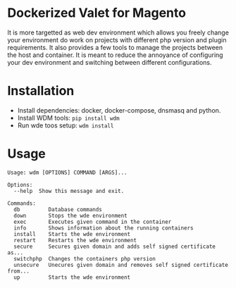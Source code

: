 # Dockerized Valet for Magento
It is more targetted as web dev environment which allows you freely change your environment do work on projects with different php version and plugin requirements. It also provides a few tools to manage the projects between the host and container. It is meant to reduce the annoyance of configuring your dev environment and switching between different configurations. 

# Installation
* Install dependencies: docker, docker-compose, dnsmasq and python.
* Install WDM tools: ``pip install wdm``
* Run wde toos setup: ``wdm install``

# Usage
```
Usage: wdm [OPTIONS] COMMAND [ARGS]...

Options:
  --help  Show this message and exit.

Commands:
  db         Database commands
  down       Stops the wde environment
  exec       Executes given command in the container
  info       Shows information about the running containers
  install    Starts the wde environment
  restart    Restarts the wde environment
  secure     Secures given domain and adds self signed certificate as...
  switchphp  Changes the containers php version
  unsecure   Unecures given domain and removes self signed certificate from...
  up         Starts the wde environment
```
